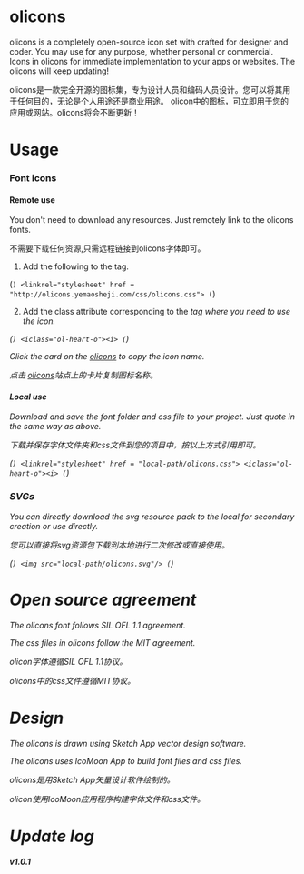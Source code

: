 # olicons

olicons is a completely open-source icon set with crafted for designer and coder. You may use for any purpose, whether personal or commercial. Icons in olicons for immediate implementation to your apps or websites. The olicons will keep updating!

olicons是一款完全开源的图标集，专为设计人员和编码人员设计。您可以将其用于任何目的，无论是个人用途还是商业用途。 olicon中的图标，可立即用于您的应用或网站。olicons将会不断更新！


# Usage

### Font icons

#### Remote use

You don't need to download any resources. Just remotely link to the olicons fonts.

不需要下载任何资源,只需远程链接到olicons字体即可。

1. Add the following to the <head> tag.
  
(```)
    <linkrel="stylesheet" href = "http://olicons.yemaosheji.com/css/olicons.css">
(```)


2. Add the class attribute corresponding to the <i> tag where you need to use the icon.

(```)
    <iclass="ol-heart-o"><i>
(```)


Click the card on the [olicons](http://olicons.yemaosheji.com) to copy the icon name.

点击 [olicons](http://olicons.yemaosheji.com)站点上的卡片复制图标名称。

#### Local use

Download and save the font folder and css file to your project. Just quote in the same way as above.

下载并保存字体文件夹和css文件到您的项目中，按以上方式引用即可。

(```)
    <linkrel="stylesheet" href = "local-path/olicons.css">
    <iclass="ol-heart-o"><i>
(```)


### SVGs

You can directly download the svg resource pack to the local for secondary creation or use directly.

您可以直接将svg资源包下载到本地进行二次修改或直接使用。

(```)
    <img src="local-path/olicons.svg"/>
(```)


# Open source agreement

The olicons font follows SIL OFL 1.1 agreement.

The css files in olicons follow the MIT agreement.

olicon字体遵循SIL OFL 1.1协议。

olicons中的css文件遵循MIT协议。


# Design

The olicons is drawn using Sketch App vector design software.

The olicons uses IcoMoon App to build font files and css files.

olicons是用Sketch App矢量设计软件绘制的。

olicon使用IcoMoon应用程序构建字体文件和css文件。


# Update log

##### v1.0.1

